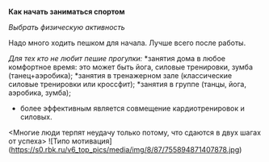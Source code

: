 **Как начать заниматься спортом**

*Выбрать физическую активность*

Надо много ходить пешком для начала. Лучше всего после работы.

*Для тех кто не любит пешие прогулки:*
*занятия дома в любое комфортное время: это может быть йога, силовые тренировки, зумба (танец+аэробика);
*занятия в тренажерном зале (классические силовые тренировки или кроссфит);
*занятия в группе (танцы, йога, аэробика, зумба);
* более эффективным является совмещение кардиотренировок и силовых.

<Многие люди терпят неудачу только потому, что  сдаются в двух шагах от успеха>
![Типо мотивация] (https://s0.rbk.ru/v6_top_pics/media/img/8/87/755894871407878.jpg)